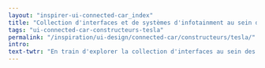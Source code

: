 ```yaml
---
layout: "inspirer-ui-connected-car_index"
title: "Collection d'interfaces et de systèmes d'infotainment au sein des voitures connectées Tesla"
tags: "ui-connected-car-constructeurs-tesla"
permalink: "/inspiration/ui-design/connected-car/constructeurs/tesla/"
intro:
text-twtr: "En train d'explorer la collection d'interfaces au sein des voitures connectées Tesla du @MagDuWebdesign"
---
```

